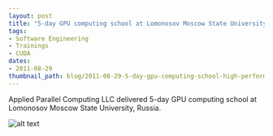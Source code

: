 ```yaml
---
layout: post
title: "5-day GPU computing school at Lomonosov Moscow State University"
tags:
- Software Engineering
- Trainings
- CUDA
dates:
- 2011-08-29
thumbnail_path: blog/2011-08-29-5-day-gpu-computing-school-high-performance-computing-center-of-moscow-state-university/msu_logo.png
---
```


Applied Parallel Computing LLC delivered 5-day GPU computing school at Lomonosov Moscow State University, Russia.

![alt text](\assets\img\blog\2011-08-29-5-day-gpu-computing-school-high-performance-computing-center-of-moscow-state-university\msu_logo.png "Logo Title Text 1")

